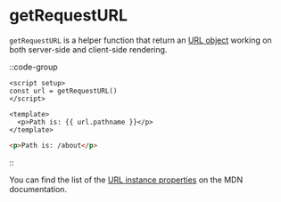# getRequestURL

`getRequestURL` is a helper function that return an [URL object](https://developer.mozilla.org/en-US/docs/Web/API/URL/URL) working on both server-side and client-side rendering.

::code-group

```vue [pages/about.vue]
<script setup>
const url = getRequestURL()
</script>

<template>
  <p>Path is: {{ url.pathname }}</p>
</template>
```

```html [result]
<p>Path is: /about</p>
```

::

You can find the list of the [URL instance properties](https://developer.mozilla.org/en-US/docs/Web/API/URL#instance_properties) on the MDN documentation.
